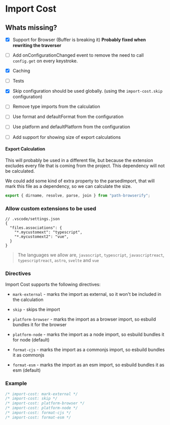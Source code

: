 # Import Cost

## Whats missing?

- [x] Support for Browser (Buffer is breaking it) **Probably fixed when rewriting the traverser**
- [ ] Add onConfigurationChanged event to remove the need to call `config.get` on every keystroke.
- [x] Caching
- [ ] Tests
- [x] Skip configuration should be used globally. (using the `import-cost.skip` configuration)
- [ ] Remove type imports from the calculation
- [ ] Use format and defaultFormat from the configuration
- [ ] Use platform and defaultPlatform from the configuration
- [ ] Add support for showing size of export calculations


#### Export Calculation

This will probably be used in a different file, but because the extension excludes every file that is coming from the project. This dependency will not be calculated.

We could add some kind of extra property to the parsedImport,  that will mark this file as a dependency, so we can calculate the size.

```js
export { dirname, resolve, parse, join } from "path-browserify";
```

### Allow custom extensions to be used

```jsonc
// .vscode/settings.json
{
  "files.associations": {
    "*.mycustomext": "typescript",
    "*.mycustomext2": "vue",
  }
}
```
> The languages we allow are, `javascript`, `typescript`, `javascriptreact`, `typescriptreact`, `astro`, `svelte` and `vue` 


### Directives

Import Cost supports the following directives:

- `mark-external` - marks the import as external, so it won't be included in the calculation

- `skip` - skips the import

- `platform-browser` - marks the import as a browser import, so esbuild bundles it for the browser

- `platform-node` - marks the import as a node import, so esbuild bundles it for node (default)

- `format-cjs` - marks the import as a commonjs import, so esbuild bundles it as commonjs

- `format-esm` - marks the import as an esm import, so esbuild bundles it as esm (default)

### Example

```js
/* import-cost: mark-external */
/* import-cost: skip */
/* import-cost: platform-browser */
/* import-cost: platform-node */
/* import-cost: format-cjs */
/* import-cost: format-esm */
```
